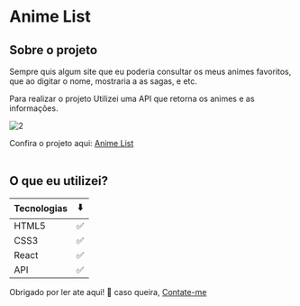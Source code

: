# Anime List

## Sobre o projeto

Sempre quis algum site que eu poderia consultar os meus animes favoritos,
que ao digitar o nome, mostraria a as sagas, e etc.

Para realizar o projeto Utilizei uma API que retorna os animes e as informações.

![2](https://user-images.githubusercontent.com/98242025/176361212-166dfb6d-6896-4162-b2ba-e5847bd53631.gif)



Confira o projeto aqui: [Anime List](https://anime_list.surge.sh/)<br /><br />

## O que eu utilizei?

Tecnologias | ⬇️
--------- | ------
HTML5 | ✅
CSS3 | ✅
React | ✅
API | ✅

Obrigado por ler ate aqui! 👋 caso queira, <a href="https://www.linkedin.com/in/devoliveira61/">Contate-me</a>
